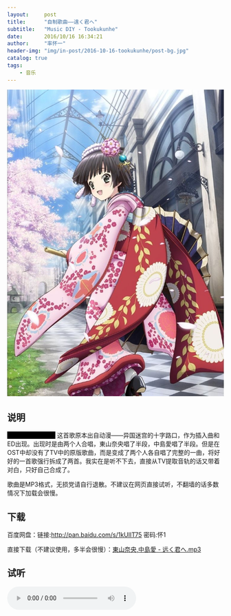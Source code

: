 ```yaml
---
layout:     post
title:      "自制歌曲——遠く君へ"
subtitle:   "Music DIY - Tookukunhe"
date:       2016/10/16 16:34:21 
author:     "率怀一"
header-img: "img/in-post/2016-10-16-tookukunhe/post-bg.jpg"
catalog: true
tags:
    - 音乐
---
```


![](\img\in-post\2016-10-16-tookukunhe\71e3a613632762d018a1a838a1ec08fa503dc6ae.jpg)

## 说明 ##

<font style="background:black; color:black">我才不是萝莉控！</font>
这首歌原本出自动漫——异国迷宫的十字路口，作为插入曲和ED出现。出现时是由两个人合唱，東山奈央唱了半段，中島愛唱了半段。但是在OST中却没有了TV中的原版歌曲，而是变成了两个人各自唱了完整的一曲，将好好的一首歌强行拆成了两首。我实在是听不下去，直接从TV提取音轨的话又带着对白，只好自己合成了。

歌曲是MP3格式，无损党请自行退散。不建议在网页直接试听，不翻墙的话多数情况下加载会很慢。

## 下载 ##

百度网盘：链接:http://pan.baidu.com/s/1kUIIT75 密码:怀1

直接下载（不建议使用，多半会很慢）：<a href = "\media\2016-10-16-tookukunhe\東山奈央,中島愛 - 远く君へ.mp3" download = "東山奈央,中島愛 - 远く君へ">東山奈央,中島愛 - 远く君へ.mp3</a>

## 试听 ##

<audio controls>
  <source src="\media\2016-10-16-tookukunhe\東山奈央,中島愛 - 远く君へ.mp3" type="audio/mpeg">
  您的浏览器不支持 audio 元素。
</audio>

